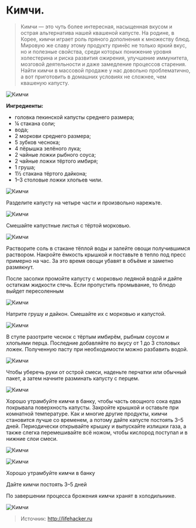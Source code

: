 # Кимчи.
> Кимчи — это чуть более интересная, насыщенная вкусом и острая альтернатива нашей квашеной капусте. На родине, в Корее, кимчи играет роль пряного дополнения к множеству блюд. Мировую же славу этому продукту принёс не только яркий вкус, но и полезные свойства, среди которых понижение уровня холестерина и риска развития ожирения, улучшение иммунитета, мозговой деятельности и даже замедление процессов старения. Найти кимчи в массовой продаже у нас довольно проблематично, а вот приготовить в домашних условиях не сложнее, чем квашеную капусту.

![Кимчи][id1]

**Ингредиенты:**

- головка пекинской капусты среднего размера;
- ¼ стакана соли;
- вода;
- 2 моркови среднего размера;
- 5 зубков чеснока;
- 4 пёрышка зелёного лука;
- 2 чайные ложки рыбного соуса;
- 2 чайные ложки тёртого имбиря;
- 1 груша;
- 1½ стакана тёртого дайкона;
- 1–3 столовые ложки хлопьев чили.

![Кимчи][id2]

Разделите капусту на четыре части и произвольно нарежьте.

![Кимчи][id3]

Смешайте капустные листья с тёртой морковью.

![Кимчи][id4]

Растворите соль в стакане тёплой воды и залейте овощи получившимся раствором. Накройте ёмкость крышкой и поставьте в тепло под пресс примерно на час. За это время овощи убавят в объёме и заметно размякнут.

После засолки промойте капусту с морковью ледяной водой и дайте остаткам жидкости стечь. Если пропустить промывание, то блюдо выйдет пересоленным

![Кимчи][id5]

Натрите грушу и дайкон. Смешайте их с морковью и капустой.

![Кимчи][id6]

В ступе разотрите чеснок с тёртым имбирём, рыбным соусом и хлопьями перца. Последние добавляйте по вкусу от 1 до 3 столовых ложек. Полученную пасту при необходимости можно разбавить водой.

![Кимчи][id7]

Чтобы уберечь руки от острой смеси, наденьте перчатки или обычный пакет, а затем начните разминать капусту с перцем.

![Кимчи][id8]

Хорошо утрамбуйте кимчи в банку, чтобы часть овощного сока едва покрывала поверхность капусты. Закройте крышкой и оставьте при комнатной температуре. Как и многие другие продукты, кимчи становится лучше со временем, а потому дайте капусте постоять 3–5 дней. Периодически открывайте крышку и выпускайте излишки газа, а также слегка перемешивайте всё ножом, чтобы кислород поступал и в нижние слои смеси.

![Кимчи][id9]

![Кимчи][id10]

Хорошо утрамбуйте кимчи в банку

Дайте кимчи постоять 3–5 дней

По завершении процесса брожения кимчи хранят в холодильнике.

![Кимчи][id11]

> Источник: http://lifehacker.ru

[id1]: /images/Kulinar/Zagotovki/kimchi_001.jpg 'Кимчи'
[id2]: /images/Kulinar/Zagotovki/kimchi_002.jpg 'Кимчи'
[id3]: /images/Kulinar/Zagotovki/kimchi_003.jpg 'Кимчи'
[id4]: /images/Kulinar/Zagotovki/kimchi_004.jpg 'Кимчи'
[id5]: /images/Kulinar/Zagotovki/kimchi_005.jpg 'Кимчи'
[id6]: /images/Kulinar/Zagotovki/kimchi_006.jpg 'Кимчи'
[id7]: /images/Kulinar/Zagotovki/kimchi_007.jpg 'Кимчи'
[id8]: /images/Kulinar/Zagotovki/kimchi_008.jpg 'Кимчи'
[id9]: /images/Kulinar/Zagotovki/kimchi_009.jpg 'Кимчи'
[id10]: /images/Kulinar/Zagotovki/kimchi_010.jpg 'Кимчи'
[id11]: /images/Kulinar/Zagotovki/kimchi_011.jpg 'Кимчи'
